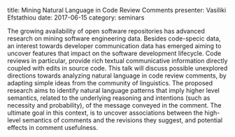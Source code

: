 title: Mining Natural Language in Code Review Comments
presenter: Vasiliki Efstathiou
date: 2017-06-15
category: seminars

The growing availability of open software repositories has advanced
research on mining software engineering data. Besides code-specic data,
an interest towards developer communication data has emerged aiming to
uncover features that impact on the software development lifecycle. Code
reviews in particular, provide rich textual communicative information
directly coupled with edits in source code. This talk will discuss
possible unexplored directions towards analyzing natural language in
code review comments, by adapting simple ideas from the community of
linguistics. The proposed research aims to identify natural language
patterns that imply higher level semantics, related to the underlying
reasoning and intentions (such as necessity and probability), of the
message conveyed in the comment.  The ultimate goal in this context, is
to uncover associations between the high-level semantics of comments and
the revisions they suggest, and potential effects in comment usefulness.
